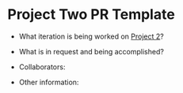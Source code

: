 # Project Two PR Template #

- What iteration is being worked on [Project 2](https://frontend.turing.edu/projects/module-1/hang-in-there.html)?

- What is in request and being accomplished?

- Collaborators:

- Other information: 
